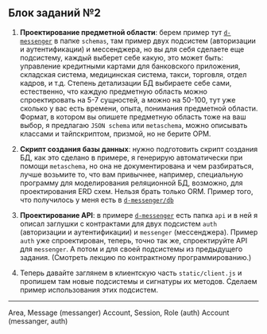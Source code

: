 ## Блок заданий №2

1. **Проектирование предметной области**: берем пример тут [`d-messenger`](https://github.com/HowProgrammingWorks/DDD/tree/master/JavaScript/d-messenger) в папке `schemas`, там пример двух подсистем (авторизации и аутентификации) и мессенджера, но вы для себя сделаете еще подсистему, каждый выберет себе какую, это может быть: управление кредитными картами для банковского приложения, складская система, медицинская система, такси, торговля, отдел кадров, и т.д. Степень детализации БД выбираете себе сами, естественно, что каждую предметную область можно спроектировать на 5-7 сущностей, а можно на 50-100, тут уже сколько у вас есть времени, опыта, понимания предметной области. Формат, в котором вы опишете предметную область тоже на ваш выбор, я предлагаю `JSON schema` или `metaschema`, можно описывать классами и тайпскриптом, призмой, но не берите ОРМ.

2. **Скрипт создания базы данных**: нужно подготовить скрипт создания БД, как это сделано в примере, я генерирую автоматически при помощи `metaschema`, но она не документирована и чем разбираться, лучше возьмите то, что вам привычнее, например, специальную программу для моделирования реляционной БД, возможно, для проектирования ERD схем. Нельзя брать только ORM. Пример того, что получилось у меня есть в [`d-messenger/db`](https://github.com/HowProgrammingWorks/DDD/tree/master/JavaScript/d-messenger/db)

3. **Проектирование API**: в примере [`d-messenger`](https://github.com/HowProgrammingWorks/DDD/tree/master/JavaScript/d-messenger) есть папка `api` и в ней я описал заглушки с контрактами для двух подсистем `auth` (авторизации и аутентификации) и `messenger` (мессенджера). Пример `auth` уже спроектирован, теперь, точно так же, спроектируйте API для `messenger`. А потом и для своей подсистемы из предыдущего задания.
   (Смотреть лекцию по контрактному программированию.)

4. Теперь давайте заглянем в клиентскую часть `static/client.js` и пропишем там новые подсистемы и сигнатуры их методов. Сделаем пример использования этих подсистем.

---

Area, Message (messanger)
Account, Session, Role (auth)
Account (messanger, auth)
